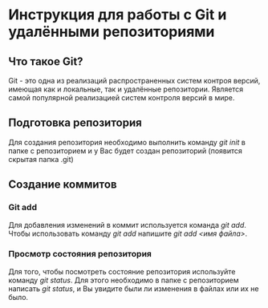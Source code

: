 # Инструкция для работы с Git и удалёнными репозиториями

## Что такое Git?
Git - это одна из реализаций распространенных систем контроя версий, имеющая как и локальные, так и удалённые 
репозитории. Является самой популярной реализацией систем контроля версий в мире.
## Подготовка репозитория
Для создания репозитория необходимо выполнить команду *git init* в папке с репозиторием и у Вас будет создан 
репозиторий (появится скрытая папка .git)

## Создание коммитов

### Git add
Для добавления изменений в коммит используется команда *git add*. Чтобы использовать команду *git add* напишите
*git add <имя файла>*.

### Просмотр состояния репозитория 
Для того, чтобы посмотреть состояние репозитория используйте команду *git status*. Для этого необходимо в папке 
с репозиторием написать *git status*, и Вы увидите были ли изменения в файлах или их не было.

